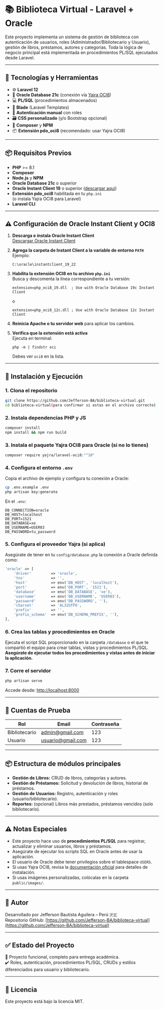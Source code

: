 # 📚 Biblioteca Virtual - Laravel + Oracle

Este proyecto implementa un sistema de gestión de biblioteca con autenticación de usuarios, roles (Administrador/Bibliotecario y Usuario), gestión de libros, préstamos, autores y categorías. Toda la lógica de negocio principal está implementada en procedimientos PL/SQL ejecutados desde Laravel.

---

## 🚀 Tecnologías y Herramientas

- ⚙️ **Laravel 12**
- 🐘 **Oracle Database 21c** (conexión vía [Yajra OCI8](https://github.com/yajra/laravel-oci8))
- 💻 **PL/SQL** (procedimientos almacenados)
- 🎨 **Blade** (Laravel Templates)
- 🧩 **Autenticación manual** con roles
- 🗃️ **CSS personalizado** (y/o Bootstrap opcional)
- 🔗 **Composer** y **NPM**
- 📦 **Extensión pdo_oci8** (recomendado: usar Yajra OCI8)

---

## 📦 Requisitos Previos

- **PHP** >= 8.1
- **Composer**
- **Node.js** y **NPM**
- **Oracle Database 21c** o superior
- **Oracle Instant Client 19** o superior ([descargar aquí](https://www.oracle.com/database/technologies/instant-client/downloads.html))
- **Extensión pdo_oci8** habilitada en tu `php.ini`  
  (o instala Yajra OCI8 para Laravel)
- **Laravel CLI**

---

## ⚠️ Configuración de Oracle Instant Client y OCI8

1. **Descarga e instala Oracle Instant Client**  
   [Descargar Oracle Instant Client](https://www.oracle.com/database/technologies/instant-client/downloads.html)

2. **Agrega la carpeta de Instant Client a la variable de entorno `PATH`**  
   Ejemplo:  
   ```
   C:\oracle\instantclient_19_22
   ```

3. **Habilita la extensión OCI8 en tu archivo `php.ini`**  
   Busca y descomenta la línea correspondiente a tu versión:
   ```
   extension=php_oci8_19.dll  ; Use with Oracle Database 19c Instant Client
   ```
   o
   ```
   extension=php_oci8_12c.dll ; Use with Oracle Database 12c Instant Client
   ```

4. **Reinicia Apache o tu servidor web** para aplicar los cambios.

5. **Verifica que la extensión está activa**  
   Ejecuta en terminal:
   ```
   php -m | findstr oci
   ```
   Debes ver `oci8` en la lista.

---

## 🔧 Instalación y Ejecución

### 1. Clona el repositorio

```bash
git clone https://github.com/Jefferson-BA/biblioteca-virtual.git
cd biblioteca-virtual(para confirmar si estas en el archivo correcto)
```

### 2. Instala dependencias PHP y JS

```bash
composer install
npm install && npm run build
```

### 3. Instala el paquete Yajra OCI8 para Oracle (si no lo tienes)

```bash
composer require yajra/laravel-oci8:"^10"
```

### 4. Configura el entorno `.env`

Copia el archivo de ejemplo y configura tu conexión a Oracle:

```bash
cp .env.example .env
php artisan key:generate
```

En el `.env`:

```
DB_CONNECTION=oracle
DB_HOST=localhost
DB_PORT=1521
DB_DATABASE=xe
DB_USERNAME=USER03
DB_PASSWORD=tu_password
```

### 5. Configura el proveedor Yajra (si aplica)

Asegúrate de tener en tu `config/database.php` la conexión a Oracle definida como:

```php
'oracle' => [
    'driver'         => 'oracle',
    'tns'            => '',
    'host'           => env('DB_HOST', 'localhost'),
    'port'           => env('DB_PORT', '1521'),
    'database'       => env('DB_DATABASE', 'xe'),
    'username'       => env('DB_USERNAME', 'USER03'),
    'password'       => env('DB_PASSWORD', ''),
    'charset'        => 'AL32UTF8',
    'prefix'         => '',
    'prefix_schema'  => env('DB_SCHEMA_PREFIX', ''),
],
```

### 6. Crea las tablas y procedimientos en Oracle

Ejecuta el script SQL proporcionado en la carpeta `/database` o el que te compartió el equipo para crear tablas, vistas y procedimientos PL/SQL.  
**Asegúrate de ejecutar todos los procedimientos y vistas antes de iniciar la aplicación.**

### 7. Corre el servidor

```bash
php artisan serve
```

Accede desde: [http://localhost:8000](http://localhost:8000)

---

## 👥 Cuentas de Prueba

| Rol           | Email               | Contraseña   |
|---------------|---------------------|--------------|
| Bibliotecario | admin@gmail.com     | 123          |
| Usuario       | usuario@gmail.com   | 123          |

---

## 📦 Estructura de módulos principales

- **Gestión de Libros:** CRUD de libros, categorías y autores.
- **Gestión de Préstamos:** Solicitud y devolución de libros, historial de préstamos.
- **Gestión de Usuarios:** Registro, autenticación y roles (usuario/bibliotecario).
- **Reportes:** (opcional) Libros más prestados, préstamos vencidos (solo bibliotecario).

---

## ⚠️ Notas Especiales

- Este proyecto hace uso de **procedimientos PL/SQL** para registrar, actualizar y eliminar usuarios, libros y préstamos.
- Asegúrate de ejecutar los scripts SQL en Oracle antes de usar la aplicación.
- El usuario de Oracle debe tener privilegios sobre el tablespace `USERS`.
- Si usas Yajra OCI8, revisa la [documentación oficial](https://github.com/yajra/laravel-oci8) para detalles de instalación.
- Si usas imágenes personalizadas, colócalas en la carpeta `public/images/`.

---

## 📝 Autor

Desarrollado por Jefferson Bautista Aguilera – Perú 🇵🇪  
Repositorio GitHub: [https://github.com/Jefferson-BA/biblioteca-virtual](https://github.com/Jefferson-BA/biblioteca-virtual)

---

## ✅ Estado del Proyecto

📌 Proyecto funcional, completo para entrega académica.  
✔️ Roles, autenticación, procedimientos PL/SQL, CRUDs y estilos diferenciados para usuario y bibliotecario.

---

## 📄 Licencia

Este proyecto está bajo la licencia MIT.